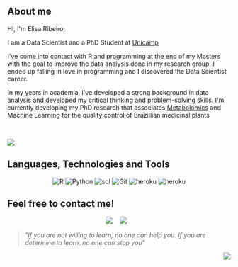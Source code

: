 ## About me  </h2>

Hi, I'm Elisa Ribeiro,

I am a  Data Scientist and a PhD Student at [Unicamp](https://www.unicamp.br/unicamp/)

I've come into contact with R and programming at the end of my Masters with the goal to improve the data analysis done in my research group. I ended up falling in love in programming and I discovered the Data Scientist career.  

In my years in academia, I've developed a strong background in data analysis and developed my critical thinking and problem-solving skills. I'm currently developing my PhD research that associates [Metabolomics](https://www.ebi.ac.uk/training/online/courses/metabolomics-introduction/what-is/) and Machine Learning for the quality control of Brazillian medicinal plants


&nbsp;&nbsp;
&nbsp;

<p align="left">
<img src="https://github-readme-stats.vercel.app/api?username=elisarma&show_icons=true&bg_color=151515&icon_color=d01010&title_color=f1f0f0&text_color=a9a8a8"
</p>     
            

## Languages, Technologies and Tools

<p align="center">
<img alt="R" src="https://img.shields.io/badge/r-%23276DC3.svg?style=for-the-badge&logo=r&logoColor=white"/> <img alt="Python" src="https://img.shields.io/badge/python-%2314354C.svg?style=for-the-badge&logo=python&logoColor=white"/> <img alt="sql" src="https://img.shields.io/badge/sql-e30713?style=for-the-badge&logo=sql&logoColor=white" /> <img alt="Git" src="https://img.shields.io/badge/git-%23F05033.svg?style=for-the-badge&logo=git&logoColor=white"/> <img alt="heroku" src="https://img.shields.io/badge/Heroku-430098?style=for-the-badge&logo=heroku&logoColor=white" /> <img alt="heroku" src="https://img.shields.io/badge/Streamlit-FF4B4B?style=for-the-badge&logo=Streamlit&logoColor=white" /> 
  
</p>


     
## Feel free to contact me! </h2>

<p align="center">
<a target="_blank"href="https://www.linkedin.com/in/elisarma/"><img src="https://img.shields.io/badge/linkedin-%230077B5.svg?&style=for-the-badge&logo=linkedin&logoColor=white" /></a>&nbsp;&nbsp;&nbsp;
<a href="mailto:elisarm.antunes@gmail.com?"><img src="https://img.shields.io/badge/gmail-%23D14836.svg?&style=for-the-badge&logo=gmail&logoColor=white"/></a>&nbsp;&nbsp;&nbsp;
</p>

>_"If you are not willing to learn, no one can help you. If you are determine to learn, no one can stop you"_ 

<p align="right">
<img src="https://komarev.com/ghpvc/?username=elisarma&style=flat-square&color=red"/>
  </p>
